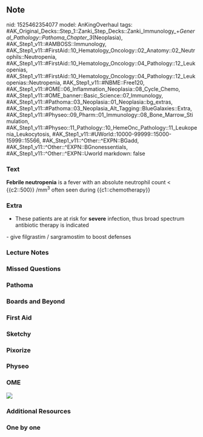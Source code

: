 ## Note
nid: 1525462354077
model: AnKingOverhaul
tags: #AK_Original_Decks::Step_1::Zanki_Step_Decks::Zanki_Immunology_+_General_Pathology::Pathoma_Chapter_3_(Neoplasia), #AK_Step1_v11::#AMBOSS::Immunology, #AK_Step1_v11::#FirstAid::10_Hematology_Oncology::02_Anatomy::02_Neutrophils::Neutropenia, #AK_Step1_v11::#FirstAid::10_Hematology_Oncology::04_Pathology::12_Leukopenias, #AK_Step1_v11::#FirstAid::10_Hematology_Oncology::04_Pathology::12_Leukopenias::Neutropenia, #AK_Step1_v11::#NBME::Free120, #AK_Step1_v11::#OME::06_Inflammation_Neoplasia::08_Cycle_Chemo, #AK_Step1_v11::#OME_banner::Basic_Science::07_Immunology, #AK_Step1_v11::#Pathoma::03_Neoplasia::01_Neoplasia::bg_extras, #AK_Step1_v11::#Pathoma::03_Neoplasia_Alt_Tagging::BlueGalaxies::Extra, #AK_Step1_v11::#Physeo::09_Pharm::01_Immunology::08_Bone_Marrow_Stimulation, #AK_Step1_v11::#Physeo::11_Pathology::10_HemeOnc_Pathology::11_Leukopenia_Leukocytosis, #AK_Step1_v11::#UWorld::10000-99999::15000-15999::15566, #AK_Step1_v11::^Other::^EXPN::BGadd, #AK_Step1_v11::^Other::^EXPN::BGnonessentials, #AK_Step1_v11::^Other::^EXPN::Uworld
markdown: false

### Text
<b>Febrile neutropenia</b> is a fever with an absolute neutrophil
count < {{c2::500}} /mm<sup>3</sup> often seen during
{{c1::chemotherapy}}

### Extra
- These patients are at risk for <b>severe</b> infection, thus
broad spectrum antibiotic therapy is indicated
<div>
  - give filgrastim / sargramostim to boost defenses
</div>

### Lecture Notes


### Missed Questions


### Pathoma


### Boards and Beyond


### First Aid


### Sketchy


### Pixorize


### Physeo


### OME
<div class="ome-widget">
  <a href=
  "https://onlinemeded.org/spa/immunology?ref=anki"><img src=
  "_OME_AnkiFlashcards_Topic_1.png"></a>
</div>

### Additional Resources


### One by one

